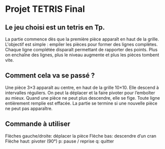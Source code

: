 # Projet TETRIS Final 

## Le jeu choisi est un tetris en Tp.
La partie commence dès que la première pièce apparaît en haut de la grille. 
L'objectif est simple : empiler les pièces pour former des lignes complètes.
Chaque ligne complétée disparaît permettant de rapporter des points. Plus on enchaîne
des lignes, plus le niveau augmente et plus les pièces tombent vite.
## Comment cela va se passé ?
Une pièce 3×3 apparaît au centre, en haut de la grille 10×10.
Elle descend à intervalles réguliers. On peut la déplacer et la faire pivoter pour l’emboîter au mieux.
Quand une pièce ne peut plus descendre, elle se fige. Toute ligne entièrement remplie est effacée.
La partie se termine si une nouvelle pièce ne peut pas apparaître.
## Commande à utiliser 
Flèches gauche/droite: déplacer la pièce
Flèche bas: descendre d’un cran
Flèche haut: pivoter (90°)
p: pause / reprise
q: quitter
